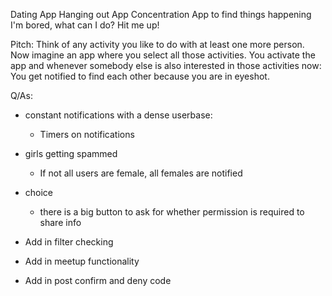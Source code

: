 Dating App
Hanging out App
Concentration App to find things happening
I'm bored, what can I do?
Hit me up!

Pitch: Think of any activity you like to do with at least one more person. Now imagine an app where you select all those activities. You activate the app and whenever somebody else is also interested in those activities now: You get notified to find each other because you are in eyeshot.

Q/As:
- constant notifications with a dense userbase:
	- Timers on notifications
- girls getting spammed
	- If not all users are female, all females are notified
- choice
	- there is a big button to ask for whether permission is required to share info

- Add in filter checking
- Add in meetup functionality
- Add in post confirm and deny code